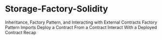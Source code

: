 # Storage-Factory-Solidity
Inheritance, Factory Pattern, and Interacting with External Contracts Factory Pattern Imports Deploy a Contract From a Contract Interact With a Deployed Contract Recap

